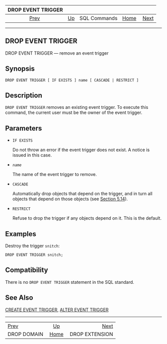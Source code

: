 <!--?xml version="1.0" encoding="UTF-8" standalone="no"?-->

|             DROP EVENT TRIGGER             |                                        |              |                                                       |                                                  |
| :----------------------------------------: | :------------------------------------- | :----------: | ----------------------------------------------------: | -----------------------------------------------: |
| [Prev](sql-dropdomain.html "DROP DOMAIN")  | [Up](sql-commands.html "SQL Commands") | SQL Commands | [Home](index.html "PostgreSQL 17devel Documentation") |  [Next](sql-dropextension.html "DROP EXTENSION") |

***

[]()

## DROP EVENT TRIGGER

DROP EVENT TRIGGER — remove an event trigger

## Synopsis

    DROP EVENT TRIGGER [ IF EXISTS ] name [ CASCADE | RESTRICT ]

## Description

`DROP EVENT TRIGGER` removes an existing event trigger. To execute this command, the current user must be the owner of the event trigger.

## Parameters

*   `IF EXISTS`

    Do not throw an error if the event trigger does not exist. A notice is issued in this case.

*   *`name`*

    The name of the event trigger to remove.

*   `CASCADE`

    Automatically drop objects that depend on the trigger, and in turn all objects that depend on those objects (see [Section 5.14](ddl-depend.html "5.14. Dependency Tracking")).

*   `RESTRICT`

    Refuse to drop the trigger if any objects depend on it. This is the default.

## Examples

Destroy the trigger `snitch`:

    DROP EVENT TRIGGER snitch;

## Compatibility

There is no `DROP EVENT TRIGGER` statement in the SQL standard.

## See Also

[CREATE EVENT TRIGGER](sql-createeventtrigger.html "CREATE EVENT TRIGGER"), [ALTER EVENT TRIGGER](sql-altereventtrigger.html "ALTER EVENT TRIGGER")

***

|                                            |                                                       |                                                  |
| :----------------------------------------- | :---------------------------------------------------: | -----------------------------------------------: |
| [Prev](sql-dropdomain.html "DROP DOMAIN")  |         [Up](sql-commands.html "SQL Commands")        |  [Next](sql-dropextension.html "DROP EXTENSION") |
| DROP DOMAIN                                | [Home](index.html "PostgreSQL 17devel Documentation") |                                   DROP EXTENSION |
